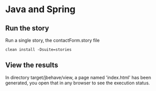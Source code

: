 # Java and Spring

## Run the story

Run a single story, the contactForm.story file

    clean install -Dsuite=stories

## View the results

In directory target/jbehave/view, a page named 'index.html' has been generated, you open that in any browser to see the execution status.



